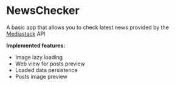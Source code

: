 # NewsChecker

A basic app that allows you to check latest news provided by the [Mediastack](https://mediastack.com) API  

**Implemented features:**  

- Image lazy loading
- Web view for posts preview
- Loaded data persistence
- Posts image preview
